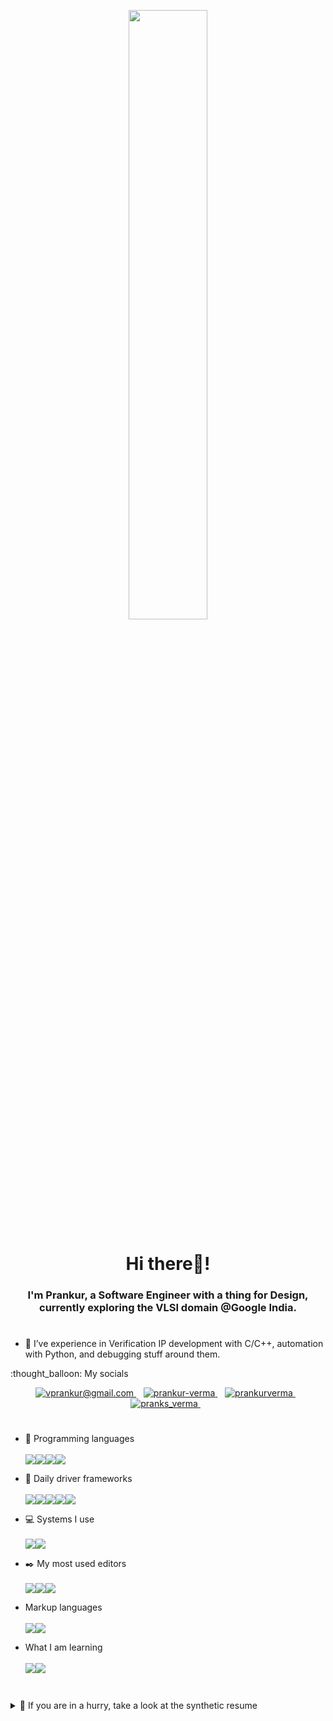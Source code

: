 <p align="center">
 <img 
      width="50%" 
      src="https://media.giphy.com/media/3o72Fis3O08ru2BqQ8/giphy.gif" />
</p>
<h1 align="center">Hi there👋!</h1>
<h3 align="center">I'm Prankur, a Software Engineer with a thing for Design, currently exploring the VLSI domain @Google India.</h3>

<h1></h1>

<!-- - ⚡ Feel free to browse my portfolio website <a href="https://prankurverma.github.io/" target="blank">here</a>. -->
- 🐍 I’ve experience in Verification IP development with C/C++, automation with Python, and debugging stuff around them.

<p align='left'> 
  :thought_balloon: My socials&nbsp;&nbsp;
<!-- </p> -->
<p align="center">
  <a href='mailto:prankur.connect@gmail.com' target="blank">
    <img src="https://img.shields.io/badge/Gmail-D14836?style=for-the-badge&logo=gmail&logoColor=white" alt="vprankur@gmail.com" />
  </a>&nbsp;&nbsp;
  <a href="https://www.linkedin.com/in/prankur-verma/" target="blank">
    <img src="https://img.shields.io/badge/linkedin-%230077B5.svg?&style=for-the-badge&logo=linkedin&logoColor=white" alt="prankur-verma"/>
  </a>&nbsp;&nbsp;
 <a href="https://www.behance.net/prankurverma" target="blank">
    <img src="https://img.shields.io/badge/Behance-%2300FFFF.svg?&style=for-the-badge&logo=behance&logoColor=blue" alt="prankurverma"/>
  </a>&nbsp;&nbsp; 
  <a href="https://twitter.com/pranks_verma" target="blank">
    <img src="https://img.shields.io/badge/X-1DA1F2?style=for-the-badge&logo=x&logoColor=black" alt="pranks_verma" />
  </a>&nbsp;&nbsp;
</p>

<h1></h1>

* :pencil: Programming languages <br/><br/><img src="https://img.shields.io/badge/C-D14836?style=for-the-badge&logo=c&logoColor=white" /><img src="https://img.shields.io/badge/C%2B%2B-00599C?style=for-the-badge&logo=c%2B%2B&logoColor=white" /><img src="https://img.shields.io/badge/Python-FFD43B?style=for-the-badge&logo=python&logoColor=blue" /><img src="https://img.shields.io/badge/UVM-FF0080?style=for-the-badge&logo=v&logoColor=yellow" />

* :wrench: Daily driver frameworks <br/><br/> <img src="https://img.shields.io/badge/STL-064F8C?style=for-the-badge&logo=cplusplus&logoColor=white" /><img src="https://img.shields.io/badge/conda-342B029.svg?&style=for-the-badge&logo=anaconda&logoColor=white" /><img src="https://img.shields.io/badge/Jupyter-F37626.svg?&style=for-the-badge&logo=Jupyter&logoColor=white" /><img src="https://img.shields.io/badge/Numpy-777BB4?style=for-the-badge&logo=numpy&logoColor=white" /><img src="https://img.shields.io/badge/Pandas-2C2D72?style=for-the-badge&logo=pandas&logoColor=white" />

* :computer: Systems I use<br/><br/><img src="https://img.shields.io/badge/Linux-%23FCC624?logo=linux&logoColor=black&style=for-the-badge" /><img src="https://img.shields.io/badge/Windows-%230078D6?logo=windows&logoColor=white&style=for-the-badge" />

* :black_nib: My most used editors<br/><br/><img src="https://img.shields.io/badge/Vim-%23019733.svg?logo=vim&logoColor=white&style=for-the-badge" /><img src="https://img.shields.io/badge/Visual%20Studio%20Code-%23007ACC.svg?logo=visual-studio-code&logoColor=white&style=for-the-badge" /><img src="https://img.shields.io/badge/Visual%20Studio-%208C7ACC.svg?logo=visual-studio&logoColor=white&style=for-the-badge" />

* Markup languages <br/><br/><img src="https://img.shields.io/badge/LaTeX-47A141?style=for-the-badge&logo=LaTeX&logoColor=white" /><img src="https://img.shields.io/badge/json-5E5C5C?style=for-the-badge&logo=json&logoColor=white" />
<!--
* :rocket: ML frameworks <br/><br/><img src="https://img.shields.io/badge/TensorFlow-FF6F00?style=for-the-badge&logo=tensorflow&logoColor=white" />
-->

* What I am learning <br/><br/><img src="https://img.shields.io/badge/Go-00ADD8?style=for-the-badge&logo=go&logoColor=white" /><img src="https://img.shields.io/badge/Rust-000000?style=for-the-badge&logo=rust&logoColor=white" />

<h1></h1>

<details>
  <summary>📃 If you are in a hurry, take a look at the synthetic resume</summary>

<h3 align='center'> 👷 Experience </h3>

- :scroll: **Software Engineer at Cadence Design Systems, Inc.**\
  :calendar: 2021 - 2023\
  📍Noida, India
  
- 👨🏼‍💻 **Verification Engineer Trainee at Cadence Design Systems, Inc**\
  :calendar: 2020 - 2021\
  📍Noida, India
  
- 👨‍🏫 **Project Technical Assistant**\
  :calendar: 2020 - 2020\
  :school: **RISE Lab, IIT Madras** - Chennai, India
<br/>
<h3 align='center'> 🎓 Education </h3>

- :scroll: **Bachelor's Degree in Electronics and Communication Engineering**\
  :calendar: 2015 - 2019\
  🏛️ **Uttar Pradesh Technical University** - UP, India

- :scroll: **AISSCE, AISSE**\
  :calendar: 2014, 2012\
  :school: **CBSE** - India

</details>
